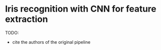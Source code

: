 # Iris recognition with CNN for feature extraction

TODO:
- cite the authors of the original pipeline